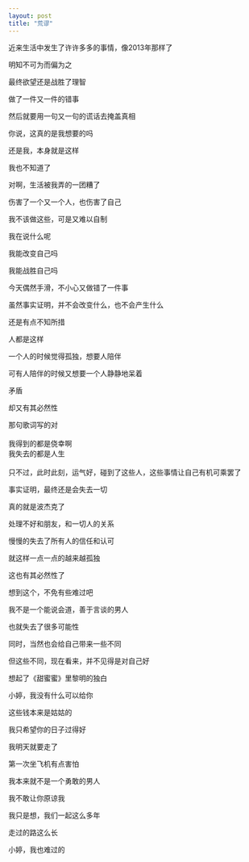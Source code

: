 ```yaml
---
layout: post
title: "荒谬"
---
```



近来生活中发生了许许多多的事情，像2013年那样了

明知不可为而偏为之

最终欲望还是战胜了理智

做了一件又一件的错事

然后就要用一句又一句的谎话去掩盖真相

你说，这真的是我想要的吗

还是我，本身就是这样

我也不知道了

对啊，生活被我弄的一团糟了

伤害了一个又一个人，也伤害了自己

我不该做这些，可是又难以自制

我在说什么呢

我能改变自己吗

我能战胜自己吗

今天偶然手滑，不小心又做错了一件事

虽然事实证明，并不会改变什么，也不会产生什么

还是有点不知所措

人都是这样

一个人的时候觉得孤独，想要人陪伴

可有人陪伴的时候又想要一个人静静地呆着

矛盾

却又有其必然性

那句歌词写的对  
<br>
我得到的都是侥幸啊  
我失去的都是人生  
<br>
只不过，此时此刻，运气好，碰到了这些人，这些事情让自己有机可乘罢了

事实证明，最终还是会失去一切

真的就是波杰克了

处理不好和朋友，和一切人的关系

慢慢的失去了所有人的信任和认可

就这样一点一点的越来越孤独

这也有其必然性了

想到这个，不免有些难过吧

我不是一个能说会道，善于言谈的男人

也就失去了很多可能性

同时，当然也会给自己带来一些不同

但这些不同，现在看来，并不见得是对自己好

想起了《甜蜜蜜》里黎明的独白

小婷，我没有什么可以给你

这些钱本来是姑姑的

我只希望你的日子过得好

我明天就要走了

第一次坐飞机有点害怕

我本来就不是一个勇敢的男人

我不敢让你原谅我

我只是想，我们一起这么多年

走过的路这么长

小婷，我也难过的

